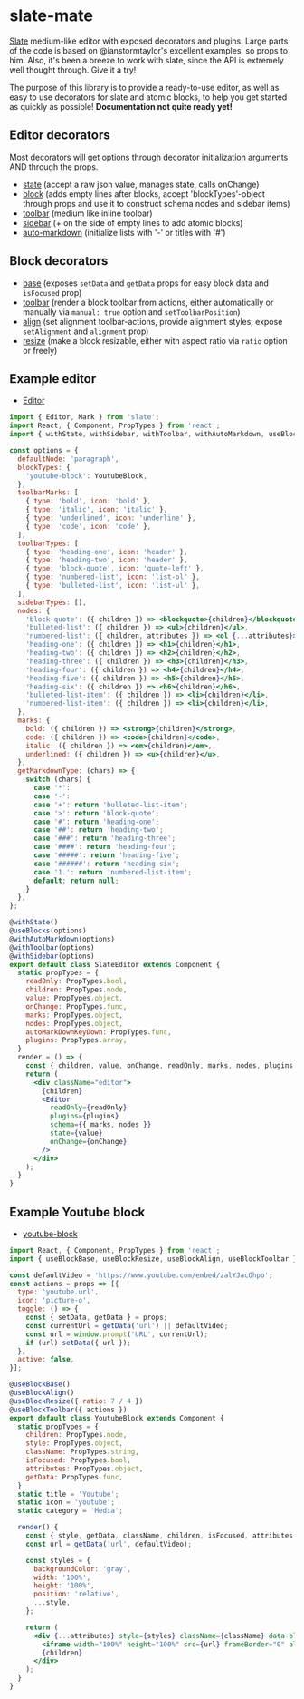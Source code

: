 # slate-mate
[Slate](https://github.com/ianstormtaylor/slate) medium-like editor with exposed decorators and plugins.
Large parts of the code is based on @ianstormtaylor's excellent examples, so props to him.
Also, it's been a breeze to work with slate, since the API is extremely well thought through. Give it a try!

The purpose of this library is to provide a ready-to-use editor, as well as easy to use decorators for slate and atomic blocks, to help you get started as quickly as possible!
**Documentation not quite ready yet!**

## Editor decorators
Most decorators will get options through decorator initialization arguments AND through the props.
- [state](https://github.com/bkniffler/slate-mate/blob/master/src/editor-decorators/state.js) (accept a raw json value, manages state, calls onChange)
- [block](https://github.com/bkniffler/slate-mate/blob/master/src/editor-decorators/blocks.js) (adds empty lines after blocks, accept 'blockTypes'-object through props and use it to construct schema nodes and sidebar items)
- [toolbar](https://github.com/bkniffler/slate-mate/blob/master/src/editor-decorators/toolbar.js) (medium like inline toolbar)
- [sidebar](https://github.com/bkniffler/slate-mate/blob/master/src/editor-decorators/sidebar.js) (+ on the side of empty lines to add atomic blocks)
- [auto-markdown](https://github.com/bkniffler/slate-mate/blob/master/src/editor-decorators/auto-markdown.js) (initialize lists with '-' or titles with '#')

## Block decorators
- [base](https://github.com/bkniffler/slate-mate/blob/master/src/block-decorators/base.js) (exposes `setData` and `getData` props for easy block data and `isFocused` prop)
- [toolbar](https://github.com/bkniffler/slate-mate/blob/master/src/block-decorators/toolbar.js) (render a block toolbar from actions, either automatically or manually via `manual: true` option and `setToolbarPosition`)
- [align](https://github.com/bkniffler/slate-mate/blob/master/src/block-decorators/align.js) (set alignment toolbar-actions, provide alignment styles, expose `setAlignment` and `alignment` prop)
- [resize](https://github.com/bkniffler/slate-mate/blob/master/src/block-decorators/resize.js) (make a block resizable, either with aspect ratio via `ratio` option or freely)

## Example editor
- [Editor](https://github.com/bkniffler/slate-mate/blob/master/docs/editor.js)
```jsx
import { Editor, Mark } from 'slate';
import React, { Component, PropTypes } from 'react';
import { withState, withSidebar, withToolbar, withAutoMarkdown, useBlocks } from 'slate-mate';

const options = {
  defaultNode: 'paragraph',
  blockTypes: {
    'youtube-block': YoutubeBlock,
  },
  toolbarMarks: [
    { type: 'bold', icon: 'bold' },
    { type: 'italic', icon: 'italic' },
    { type: 'underlined', icon: 'underline' },
    { type: 'code', icon: 'code' },
  ],
  toolbarTypes: [
    { type: 'heading-one', icon: 'header' },
    { type: 'heading-two', icon: 'header' },
    { type: 'block-quote', icon: 'quote-left' },
    { type: 'numbered-list', icon: 'list-ol' },
    { type: 'bulleted-list', icon: 'list-ul' },
  ],
  sidebarTypes: [],
  nodes: {
    'block-quote': ({ children }) => <blockquote>{children}</blockquote>,
    'bulleted-list': ({ children }) => <ul>{children}</ul>,
    'numbered-list': ({ children, attributes }) => <ol {...attributes}>{children}</ol>,
    'heading-one': ({ children }) => <h1>{children}</h1>,
    'heading-two': ({ children }) => <h2>{children}</h2>,
    'heading-three': ({ children }) => <h3>{children}</h3>,
    'heading-four': ({ children }) => <h4>{children}</h4>,
    'heading-five': ({ children }) => <h5>{children}</h5>,
    'heading-six': ({ children }) => <h6>{children}</h6>,
    'bulleted-list-item': ({ children }) => <li>{children}</li>,
    'numbered-list-item': ({ children }) => <li>{children}</li>,
  },
  marks: {
    bold: ({ children }) => <strong>{children}</strong>,
    code: ({ children }) => <code>{children}</code>,
    italic: ({ children }) => <em>{children}</em>,
    underlined: ({ children }) => <u>{children}</u>,
  },
  getMarkdownType: (chars) => {
    switch (chars) {
      case '*':
      case '-':
      case '+': return 'bulleted-list-item';
      case '>': return 'block-quote';
      case '#': return 'heading-one';
      case '##': return 'heading-two';
      case '###': return 'heading-three';
      case '####': return 'heading-four';
      case '#####': return 'heading-five';
      case '######': return 'heading-six';
      case '1.': return 'numbered-list-item';
      default: return null;
    }
  },
};

@withState()
@useBlocks(options)
@withAutoMarkdown(options)
@withToolbar(options)
@withSidebar(options)
export default class SlateEditor extends Component {
  static propTypes = {
    readOnly: PropTypes.bool,
    children: PropTypes.node,
    value: PropTypes.object,
    onChange: PropTypes.func,
    marks: PropTypes.object,
    nodes: PropTypes.object,
    autoMarkDownKeyDown: PropTypes.func,
    plugins: PropTypes.array,
  }
  render = () => {
    const { children, value, onChange, readOnly, marks, nodes, plugins } = this.props;
    return (
      <div className="editor">
        {children}
        <Editor
          readOnly={readOnly}
          plugins={plugins}
          schema={{ marks, nodes }}
          state={value}
          onChange={onChange}
        />
      </div>
    );
  }
}
```

## Example Youtube block
- [youtube-block](https://github.com/bkniffler/slate-mate/blob/master/docs/youtube-block.js)
```jsx
import React, { Component, PropTypes } from 'react';
import { useBlockBase, useBlockResize, useBlockAlign, useBlockToolbar } from 'slate-mate';

const defaultVideo = 'https://www.youtube.com/embed/zalYJacOhpo';
const actions = props => [{
  type: 'youtube.url',
  icon: 'picture-o',
  toggle: () => {
    const { setData, getData } = props;
    const currentUrl = getData('url') || defaultVideo;
    const url = window.prompt('URL', currentUrl);
    if (url) setData({ url });
  },
  active: false,
}];

@useBlockBase()
@useBlockAlign()
@useBlockResize({ ratio: 7 / 4 })
@useBlockToolbar({ actions })
export default class YoutubeBlock extends Component {
  static propTypes = {
    children: PropTypes.node,
    style: PropTypes.object,
    className: PropTypes.string,
    isFocused: PropTypes.bool,
    attributes: PropTypes.object,
    getData: PropTypes.func,
  }
  static title = 'Youtube';
  static icon = 'youtube';
  static category = 'Media';

  render() {
    const { style, getData, className, children, isFocused, attributes } = this.props;
    const url = getData('url', defaultVideo);

    const styles = {
      backgroundColor: 'gray',
      width: '100%',
      height: '100%',
      position: 'relative',
      ...style,
    };

    return (
      <div {...attributes} style={styles} className={className} data-block-active={isFocused}>
        <iframe width="100%" height="100%" src={url} frameBorder="0" allowFullScreen />
        {children}
      </div>
    );
  }
}
```
